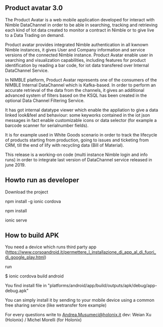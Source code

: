 ## Product avatar 3.0

The Product Avatar is a web mobile application developed for interact with Nimble DataChannel in order to be able in
searching, tracking and retrieving each kind of Iot data created to monitor a contract in Nimble or to give live to a Data Trading on demand.

Product avatar provides integrated Nimble authentication in all kwnown Nimble instances, it gives User and Company information and service versions of the connected Nimble instance.
Product Avatar enable user in searching and visualization capabilities, including features for product identification by reading a bar code, for iot data transfered over Internal DataChannel Service.

In NIMBLE platform, Product Avatar represents one of the consumers of the NIMBLE Internal DataChannel which is Kafka-based. 
In order to perform an accurate retrieval of the data from the channels, it gives an additional advanced system of filters based on the KSQL has been created in the optional Data Channel Filtering Service.

It has got internal datatype viewer which enable the appliation to give a data linked look&feel and behaviour: some keyworks contained in the iot json messages in fact enable customizable icons or data selector (for example a barcode scanner for serialnumber fields). 

It is for example used in White Goods scenario in order to track the lifecycle of products starting from production, going to issues and ticketing from CRM, till the end of lify with recycling data (Bill of Material).

This release is a working-on code (multi instance Nimble login and info runs) in order to integrate last version of DataChannel service released in june 2019.

## Howto run as developer
Download the project

npm install -g ionic cordova

npm install

ionic serve

## How to build APK
You need a device which runs third party app (https://www.corsoandroid.it/permettere_l_installazione_di_app_al_di_fuori_di_google_play.html)

run

$ ionic cordova build android

You find install file in "platforms/android/app/build/outputs/apk/debug/app-debug.apk"

You can simply install it by sending to your mobile device using a common free sharing service (like wetransfer fore example)

For every questions write to Andrea.Musumeci@holonix.it
dev: Weian Xu (Holonix) / Michel Morelli (for Holonix)



